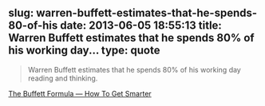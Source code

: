 slug: warren-buffett-estimates-that-he-spends-80-of-his
date: 2013-06-05 18:55:13
title: Warren Buffett estimates that he spends 80% of his working day...
type: quote
---

> Warren Buffett estimates that he spends 80% of his working day reading and thinking.

[The Buffett Formula — How To Get Smarter](http://www.farnamstreetblog.com/2013/05/the-buffett-formula-how-to-get-smarter)
